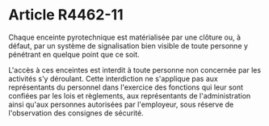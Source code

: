 # Article R4462-11

Chaque enceinte pyrotechnique est matérialisée par une clôture ou, à défaut, par un système de signalisation bien visible de toute personne y pénétrant en quelque point que ce soit. 

L'accès à ces enceintes est interdit à toute personne non concernée par les activités s'y déroulant. Cette interdiction ne s'applique pas aux représentants du personnel dans l'exercice des fonctions qui leur sont confiées par les lois et règlements, aux représentants de l'administration ainsi qu'aux personnes autorisées par l'employeur, sous réserve de l'observation des consignes de sécurité.